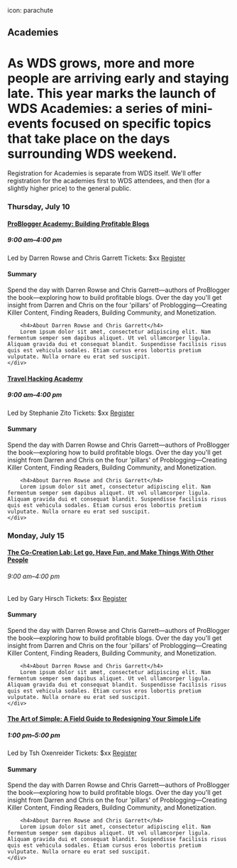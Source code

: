 icon: parachute

## Academies

# As WDS grows, more and more people are arriving early and staying late. This year marks the launch of WDS Academies: a series of mini-events focused on specific topics that take place on the days surrounding WDS weekend. 

Registration for Academies is separate from WDS itself. We'll offer registration for the academies first to WDS attendees, and then (for a slightly higher price) to the general public.

### Thursday, July 10

<div class="collapsable-box collapsable-box-open">
	<a href="#"><h4>ProBlogger Academy: Building Profitable Blogs</h4></a>
	<h5>9:00 am–4:00 pm</h5>
	Led by Darren Rowse and Chris Garrett
	Tickets: $xx
	<a href="#" class="button">Register</a>
	<div class="collapsable-content">
		<h4>Summary</h4>
		Spend the day with Darren Rowse and Chris Garrett—authors of ProBlogger the book—exploring how to build profitable blogs. Over the day you'll get insight from Darren and Chris on the four 'pillars' of Problogging—Creating Killer Content, Finding Readers, Building Community, and Monetization.

		<h4>About Darren Rowse and Chris Garrett</h4>
		Lorem ipsum dolor sit amet, consectetur adipiscing elit. Nam fermentum semper sem dapibus aliquet. Ut vel ullamcorper ligula. Aliquam gravida dui et consequat blandit. Suspendisse facilisis risus quis est vehicula sodales. Etiam cursus eros lobortis pretium vulputate. Nulla ornare eu erat sed suscipit.
	</div>
</div>
<div class="collapsable-box collapsable-box-closed">
	<a href="#"><h4>Travel Hacking Academy</h4></a>
	<h5>9:00 am–4:00 pm</h5>
	Led by Stephanie Zito
	Tickets: $xx
	<a href="#" class="button">Register</a>
	<div class="collapsable-content">
		<h4>Summary</h4>
		Spend the day with Darren Rowse and Chris Garrett—authors of ProBlogger the book—exploring how to build profitable blogs. Over the day you'll get insight from Darren and Chris on the four 'pillars' of Problogging—Creating Killer Content, Finding Readers, Building Community, and Monetization.

		<h4>About Darren Rowse and Chris Garrett</h4>
		Lorem ipsum dolor sit amet, consectetur adipiscing elit. Nam fermentum semper sem dapibus aliquet. Ut vel ullamcorper ligula. Aliquam gravida dui et consequat blandit. Suspendisse facilisis risus quis est vehicula sodales. Etiam cursus eros lobortis pretium vulputate. Nulla ornare eu erat sed suscipit.
	</div>
</div>

### Monday, July 15

<div class="collapsable-box collapsable-box-closed">
	<a href="#"><h4>The Co-Creation Lab: Let go, Have Fun, and Make Things With Other People</h4></a>
	<h6>9:00 am–4:00 pm</h6>
	Led by Gary Hirsch
	Tickets: $xx
	<a href="#" class="button">Register</a>
	<div class="collapsable-content">
		<h4>Summary</h4>
		Spend the day with Darren Rowse and Chris Garrett—authors of ProBlogger the book—exploring how to build profitable blogs. Over the day you'll get insight from Darren and Chris on the four 'pillars' of Problogging—Creating Killer Content, Finding Readers, Building Community, and Monetization.

		<h4>About Darren Rowse and Chris Garrett</h4>
		Lorem ipsum dolor sit amet, consectetur adipiscing elit. Nam fermentum semper sem dapibus aliquet. Ut vel ullamcorper ligula. Aliquam gravida dui et consequat blandit. Suspendisse facilisis risus quis est vehicula sodales. Etiam cursus eros lobortis pretium vulputate. Nulla ornare eu erat sed suscipit.
	</div>
</div>
<div class="collapsable-box collapsable-box-closed">
	<a href="#"><h4>The Art of Simple: A Field Guide to Redesigning Your Simple Life</h4></a>
	<h5>1:00 pm–5:00 pm</h5>
	Led by Tsh Oxenreider
	Tickets: $xx
	<a href="#" class="button">Register</a>
	<div class="collapsable-content">
		<h4>Summary</h4>
		Spend the day with Darren Rowse and Chris Garrett—authors of ProBlogger the book—exploring how to build profitable blogs. Over the day you'll get insight from Darren and Chris on the four 'pillars' of Problogging—Creating Killer Content, Finding Readers, Building Community, and Monetization.

		<h4>About Darren Rowse and Chris Garrett</h4>
		Lorem ipsum dolor sit amet, consectetur adipiscing elit. Nam fermentum semper sem dapibus aliquet. Ut vel ullamcorper ligula. Aliquam gravida dui et consequat blandit. Suspendisse facilisis risus quis est vehicula sodales. Etiam cursus eros lobortis pretium vulputate. Nulla ornare eu erat sed suscipit.
	</div>
</div>